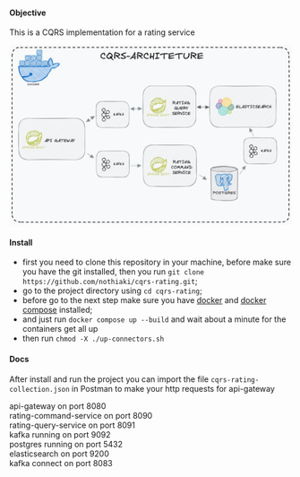 #### Objective

This is a CQRS implementation for a rating service

![project-architeture](ARCHITETURE.png)

#### Install

- first you need to clone this repository in your machine, before make sure you have the git
installed, then you run `git clone https://github.com/nothiaki/cqrs-rating.git`;
- go to the project directory using `cd cqrs-rating`;
- before go to the next step make sure you have [docker](https://www.docker.com/) and
[docker compose](https://docs.docker.com/compose/) installed;
- and just run `docker compose up --build` and wait about a minute for the containers get all up
- then run `chmod -X ./up-connectors.sh`

#### Docs

After install and run the project you can import the file `cqrs-rating-collection.json` in Postman to make your http requests for api-gateway

api-gateway on port 8080<br>
rating-command-service on port 8090<br>
rating-query-service on port 8091<br>
kafka running on port 9092<br>
postgres running on port 5432<br>
elasticsearch on port 9200<br>
kafka connect on port 8083<br>
